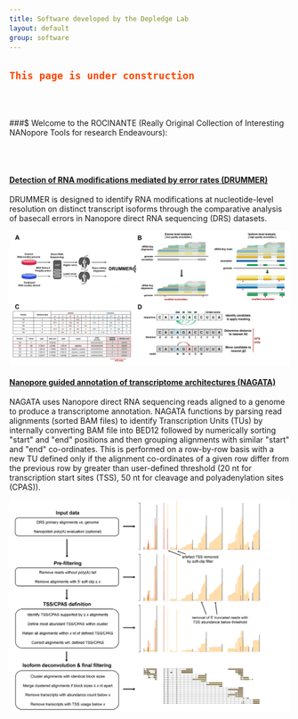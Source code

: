 ```yaml
---
title: Software developed by the Depledge Lab
layout: default
group: software
---
```


<div class="row">

<h2><code style="color : orangered"><b>This page is under construction</b></code></h2>


<br />
<br />

###$ Welcome to the ROCINANTE (Really Original Collection of Interesting NANopore Tools for research Endeavours):

<br />
<br>

#### [Detection of RNA modifications mediated by error rates (DRUMMER)](https://github.com/DepledgeLab/DRUMMER)

DRUMMER is designed to identify RNA modifications at nucleotide-level resolution on distinct transcript isoforms through the comparative analysis of basecall errors in Nanopore direct RNA sequencing (DRS) datasets.

<img class="img-fluid" src="/static/img/drummer.jpg" alt="overview of DRUMMER">

<br />


#### [Nanopore guided annotation of transcriptome architectures (NAGATA)](https://github.com/DepledgeLab/NAGATA)

NAGATA uses Nanopore direct RNA sequencing reads aligned to a genome to produce a transcriptome annotation. NAGATA functions by parsing read alignments (sorted BAM files) to identify Transcription Units (TUs) by internally converting BAM file into BED12 followed by numerically sorting "start" and "end" positions and then grouping alignments with similar "start" and "end" co-ordinates. This is performed on a row-by-row basis with a new TU defined only if the alignment co-ordinates of a given row differ from the previous row by greater than user-defined threshold (20 nt for transcription start sites (TSS), 50 nt for cleavage and polyadenylation sites (CPAS)).

<img class="img-fluid" src="/static/img/nagata.jpg" alt="schematic overviews of NAGATA">
